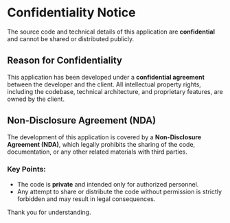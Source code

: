 # Confidentiality Notice

The source code and technical details of this application are **confidential** and cannot be shared or distributed publicly.

## Reason for Confidentiality

This application has been developed under a **confidential agreement** between the developer and the client. All intellectual property rights, including the codebase, technical architecture, and proprietary features, are owned by the client.

## Non-Disclosure Agreement (NDA)

The development of this application is covered by a **Non-Disclosure Agreement (NDA)**, which legally prohibits the sharing of the code, documentation, or any other related materials with third parties.

### Key Points:
- The code is **private** and intended only for authorized personnel.
- Any attempt to share or distribute the code without permission is strictly forbidden and may result in legal consequences.

Thank you for understanding.
